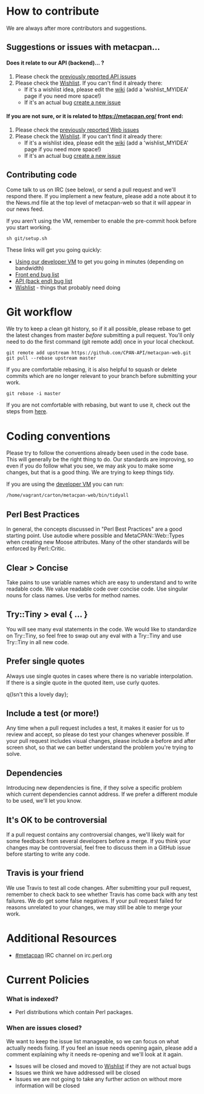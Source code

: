 # How to contribute

We are always after more contributors and suggestions.

## Suggestions or issues with metacpan...

#### Does it relate to our API (backend)... ?

1.  Please check the [previously reported API issues](https://github.com/CPAN-API/cpan-api/issues)
2.  Please check the [Wishlist](https://github.com/CPAN-API/cpan-api/wiki/Wishlist). If you can't
    find it already there:
    - If it's a wishlist idea, please edit the
      [wiki](https://github.com/CPAN-API/cpan-api/wiki/Wishlist) (add a 'wishlist_MYIDEA' page if
      you need more space!)
    - If it's an actual bug [create a new issue](https://github.com/CPAN-API/cpan-api/issues/new)

#### If you are not sure, or it is related to https://metacpan.org/ front end:

1.  Please check the
    [previously reported Web issues](https://github.com/CPAN-API/metacpan-web/issues)
2.  Please check the [Wishlist](https://github.com/CPAN-API/cpan-api/wiki/Wishlist). If you can't
    find it already there:
    - If it's a wishlist idea, please edit the
      [wiki](https://github.com/CPAN-API/cpan-api/wiki/Wishlist) (add a 'wishlist_MYIDEA' page if
      you need more space!)
    - If it's an actual bug
      [create a new issue](https://github.com/CPAN-API/metacpan-web/issues/new)

## Contributing code

Come talk to us on IRC (see below), or send a pull request and we'll respond there. If you implement
a new feature, please add a note about it to the News.md file at the top level of metacpan-web so
that it will appear in our news feed.

If you aren't using the VM, remember to enable the pre-commit hook before you start working.

    sh git/setup.sh

These links will get you going quickly:

- [Using our developer VM](https://github.com/CPAN-API/metacpan-developer) to get you going in
  minutes (depending on bandwidth)
- [Front end bug list](https://github.com/CPAN-API/metacpan-web/issues)
- [API (back end) bug list](https://github.com/CPAN-API/cpan-api/issues)
- [Wishlist](https://github.com/CPAN-API/cpan-api/wiki/Wishlist) - things that probably need doing

# Git workflow

We try to keep a clean git history, so if it all possible, please rebase to get the latest changes
from master _before_ submitting a pull request. You'll only need to do the first command (git remote
add) once in your local checkout.

    git remote add upstream https://github.com/CPAN-API/metacpan-web.git
    git pull --rebase upstream master

If you are comfortable rebasing, it is also helpful to squash or delete commits which are no longer
relevant to your branch before submitting your work.

    git rebase -i master

If you are not comfortable with rebasing, but want to use it, check out the steps from
[here](https://help.github.com/articles/using-git-rebase/).

# Coding conventions

Please try to follow the conventions already been used in the code base. This will generally be the
right thing to do. Our standards are improving, so even if you do follow what you see, we may ask
you to make some changes, but that is a good thing. We are trying to keep things tidy.

If you are using the [developer VM](https://github.com/CPAN-API/metacpan-developer) you can run:

```sh
/home/vagrant/carton/metacpan-web/bin/tidyall
```

## Perl Best Practices

In general, the concepts discussed in "Perl Best Practices" are a good starting point. Use autodie
where possible and MetaCPAN::Web::Types when creating new Moose attributes. Many of the other
standards will be enforced by Perl::Critic.

## Clear > Concise

Take pains to use variable names which are easy to understand and to write readable code. We value
readable code over concise code. Use singular nouns for class names. Use verbs for method names.

## Try::Tiny > eval { ... }

You will see many eval statements in the code. We would like to standardize on Try::Tiny, so feel
free to swap out any eval with a Try::Tiny and use Try::Tiny in all new code.

## Prefer single quotes

Always use single quotes in cases where there is no variable interpolation. If there is a single
quote in the quoted item, use curly quotes.

q{Isn't this a lovely day};

## Include a test (or more!)

Any time when a pull request includes a test, it makes it easier for us to review and accept, so
please do test your changes whenever possible. If your pull request includes visual changes, please
include a before and after screen shot, so that we can better understand the problem you're trying
to solve.

## Dependencies

Introducing new dependencies is fine, if they solve a specific problem which current dependencies
cannot address. If we prefer a different module to be used, we'll let you know.

## It's OK to be controversial

If a pull request contains any controversial changes, we'll likely wait for some feedback from
several developers before a merge. If you think your changes may be controversial, feel free to
discuss them in a GitHub issue before starting to write any code.

## Travis is your friend

We use Travis to test all code changes. After submitting your pull request, remember to check back
to see whether Travis has come back with any test failures. We do get some false negatives. If your
pull request failed for reasons unrelated to your changes, we may still be able to merge your work.

# Additional Resources

- [\#metacpan](http://widget01.mibbit.com/?autoConnect=true&server=irc.perl.org&channel=%23metacpan&nick=)
  IRC channel on irc.perl.org

# Current Policies

### What is indexed?

- Perl distributions which contain Perl packages.

### When are issues closed?

We want to keep the issue list manageable, so we can focus on what actually needs fixing. If you
feel an issue needs opening again, please add a comment explaining why it needs re-opening and we'll
look at it again.

- Issues will be closed and moved to [Wishlist](https://github.com/CPAN-API/cpan-api/wiki/Wishlist)
  if they are not actual bugs
- Issues we think we have addressed will be closed
- Issues we are not going to take any further action on without more information will be closed
